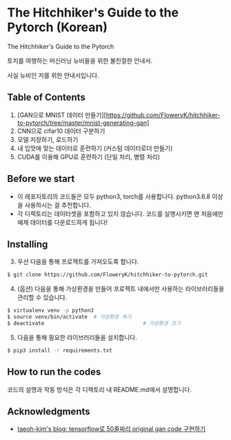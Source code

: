 # The Hitchhiker's Guide to the Pytorch (Korean)

The Hitchhiker's Guide to the Pytorch

토치를 여행하는 머신러닝 뉴비들을 위한 불친절한 안내서.

사실 뉴비인 저를 위한 안내서입니다.



## Table of Contents

1. [GAN으로 MNIST 데이터 만들기][https://github.com/FloweryK/hitchhiker-to-pytorch/tree/master/mnist-generating-gan]
2. CNN으로 cifar10 데이터 구분하기
3. 모델 저장하기, 로드하기
4. 내 입맛에 맞는 데이터로 훈련하기 (커스텀 데이터로더 만들기)
5. CUDA를 이용해 GPU로 훈련하기 (단일 처리, 병렬 처리)



## Before we start

* 이 레포지토리의 코드들은 모두 python3, torch를 사용합니다. python3.6.8 이상을 사용하시는 걸 추천합니다. 
* 각 디렉토리는 데이터셋을 포함하고 있지 않습니다. 코드를 실행시키면 맨 처음에만 예제 데이터를 다운로드하게 됩니다!



## Installing

3. 우선 다음을 통해 프로젝트를 가져오도록 합니다.

```bash
$ git clone https://github.com/FloweryK/hitchhiker-to-pytorch.git
```

4. (옵션) 다음을 통해 가상환경을 만들어 프로젝트 내에서만 사용하는 라이브러리들을 관리할 수 있습니다.

```bash
$ virtualenv venv -p python3
$ source venv/bin/activate	# 가상환경 켜기
$ deactivate								# 가상환경 끄기
```

5. 다음을 통해 필요한 라이브러리들을 설치합니다. 

```bash
$ pip3 install -r requirements.txt
```



## How to run the codes

코드의 설명과 작동 방식은 각 디렉토리 내 README.md에서 설명합니다. 



## Acknowledgments

- [taeoh-kim's blog: tensorflow로 50줄짜리 original gan code 구현하기](https://taeoh-kim.github.io/blog/tensorflow로-50줄짜리-original-gan-code-구현하기/)

